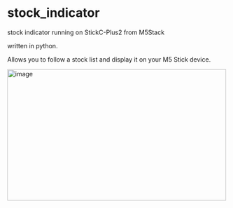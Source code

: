 # stock_indicator
stock indicator running on StickC-Plus2 from M5Stack

written in python.

Allows you to follow a stock list and display it on your M5 Stick device.

<img width="500" height="300" alt="image" src="https://github.com/user-attachments/assets/bc695122-b775-478d-912b-0b8c556fa457" />

